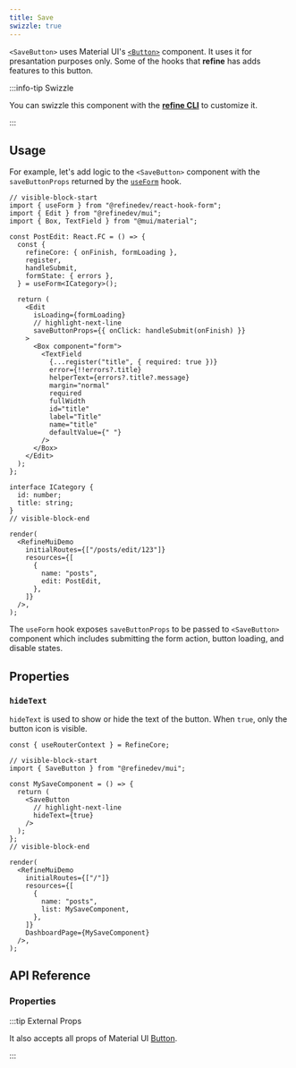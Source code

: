 ```yaml
---
title: Save
swizzle: true
---
```


`<SaveButton>` uses Material UI's [`<Button>`](https://mui.com/material-ui/react-button/) component. It uses it for presantation purposes only. Some of the hooks that **refine** has adds features to this button.

:::info-tip Swizzle

You can swizzle this component with the [**refine CLI**](/docs/packages/list-of-packages/index) to customize it.

:::

## Usage

For example, let's add logic to the `<SaveButton>` component with the `saveButtonProps` returned by the [`useForm`](/docs/api-reference/core/hooks/useForm) hook.

```tsx live url=http://localhost:3000/posts previewHeight=340px
// visible-block-start
import { useForm } from "@refinedev/react-hook-form";
import { Edit } from "@refinedev/mui";
import { Box, TextField } from "@mui/material";

const PostEdit: React.FC = () => {
  const {
    refineCore: { onFinish, formLoading },
    register,
    handleSubmit,
    formState: { errors },
  } = useForm<ICategory>();

  return (
    <Edit
      isLoading={formLoading}
      // highlight-next-line
      saveButtonProps={{ onClick: handleSubmit(onFinish) }}
    >
      <Box component="form">
        <TextField
          {...register("title", { required: true })}
          error={!!errors?.title}
          helperText={errors?.title?.message}
          margin="normal"
          required
          fullWidth
          id="title"
          label="Title"
          name="title"
          defaultValue={" "}
        />
      </Box>
    </Edit>
  );
};

interface ICategory {
  id: number;
  title: string;
}
// visible-block-end

render(
  <RefineMuiDemo
    initialRoutes={["/posts/edit/123"]}
    resources={[
      {
        name: "posts",
        edit: PostEdit,
      },
    ]}
  />,
);
```

The `useForm` hook exposes `saveButtonProps` to be passed to `<SaveButton>` component which includes submitting the form action, button loading, and disable states.

## Properties

### `hideText`

`hideText` is used to show or hide the text of the button. When `true`, only the button icon is visible.

```tsx live disableScroll previewHeight=120px
const { useRouterContext } = RefineCore;

// visible-block-start
import { SaveButton } from "@refinedev/mui";

const MySaveComponent = () => {
  return (
    <SaveButton
      // highlight-next-line
      hideText={true}
    />
  );
};
// visible-block-end

render(
  <RefineMuiDemo
    initialRoutes={["/"]}
    resources={[
      {
        name: "posts",
        list: MySaveComponent,
      },
    ]}
    DashboardPage={MySaveComponent}
  />,
);
```

## API Reference

### Properties

<PropsTable module="@refinedev/mui/SaveButton" />

:::tip External Props

It also accepts all props of Material UI [Button](https://mui.com/material-ui/api/button/).

:::
